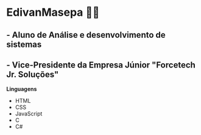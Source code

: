 # EdivanMasepa 🐱‍👤
## - Aluno de Análise e desenvolvimento de sistemas
## - Vice-Presidente da Empresa Júnior "Forcetech Jr. Soluções"
**Linguagens**

* HTML
* CSS
* JavaScript
* C 
* C#
